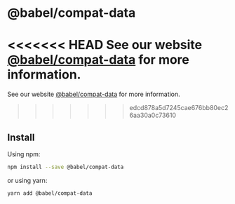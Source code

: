 # @babel/compat-data

> 

<<<<<<< HEAD
See our website [@babel/compat-data](https://babeljs.io/docs/en/babel-compat-data) for more information.
=======
See our website [@babel/compat-data](https://babeljs.io/docs/babel-compat-data) for more information.
>>>>>>> edcd878a5d7245cae676bb80ec26aa30a0c73610

## Install

Using npm:

```sh
npm install --save @babel/compat-data
```

or using yarn:

```sh
yarn add @babel/compat-data
```
